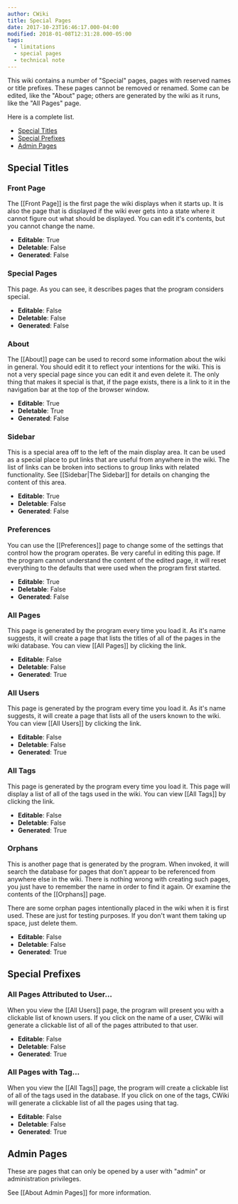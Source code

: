 ```yaml
---
author: CWiki
title: Special Pages
date: 2017-10-23T16:46:17.000-04:00
modified: 2018-01-08T12:31:28.000-05:00
tags:
  - limitations
  - special pages
  - technical note
---
```



This wiki contains a number of "Special" pages, pages with reserved names or title prefixes. These pages cannot be removed or renamed. Some can be edited, like the "About" page; others are generated by the wiki as it runs, like the "All Pages" page.

Here is a complete list.

* [Special Titles](#special_titles)
* [Special Prefixes](#special_prefixes)
* [Admin Pages](#admin_pages)

## Special Titles <a name="special_titles"></a> ##

### Front Page ###

The [[Front Page]] is the first page the wiki displays when it starts up. It is also the page that is displayed if the wiki ever gets into a state where it cannot figure out what should be displayed. You can edit it's contents, but you cannot change the name.

- **Editable**: True  
- **Deletable**: False
- **Generated**: False

### Special Pages ###

This page. As you can see, it describes pages that the program considers special.

- **Editable**: False  
- **Deletable**: False
- **Generated**: False

### About ###

The [[About]] page can be used to record some information about the wiki in general. You should edit it to reflect your intentions for the wiki. This is not a very special page since you can edit it and even delete it. The only thing that makes it special is that, if the page exists, there is a link to it in the navigation bar at the top of the browser window.

- **Editable**: True  
- **Deletable**: True
- **Generated**: False

### Sidebar ###

This is a special area off to the left of the main display area. It can be used as a special place to put links that are useful from anywhere in the wiki. The list of links can be broken into sections to group links with related functionality. See [[Sidebar|The Sidebar]] for details on changing the content of this area.

- **Editable**: True  
- **Deletable**: False
- **Generated**: False

### Preferences ###

You can use the [[Preferences]] page to change some of the settings that control how the program operates. Be very careful in editing this page. If the program cannot understand the content of the edited page, it will reset everything to the defaults that were used when the program first started.

- **Editable**: True  
- **Deletable**: False
- **Generated**: False

### All Pages ###

This page is generated by the program every time you load it. As it's name suggests, it will create a page that lists the titles of all of the pages in the wiki database. You can view [[All Pages]] by clicking the link.

- **Editable**: False  
- **Deletable**: False
- **Generated**: True

### All Users ###

This page is generated by the program every time you load it. As it's name suggests, it will create a page that lists all of the users known to the wiki. You can view [[All Users]] by clicking the link.

- **Editable**: False  
- **Deletable**: False
- **Generated**: True

### All Tags ###

This page is generated by the program every time you load it. This page will display a list of all of the tags used in the wiki. You can view [[All Tags]] by clicking the link.

- **Editable**: False  
- **Deletable**: False
- **Generated**: True

### Orphans ###

This is another page that is generated by the program. When invoked, it will search the database for pages that don't appear to be referenced from anywhere else in the wiki. There is nothing wrong with creating such pages, you just have to remember the name in order to find it again. Or examine the contents of the [[Orphans]] page.

There are some orphan pages intentionally placed in the wiki when it is first used. These are just for testing purposes. If you don't want them taking up space, just delete them.

- **Editable**: False  
- **Deletable**: False
- **Generated**: True

## Special Prefixes <a name="special_prefixes"></a> ##

### All Pages Attributed to User... ###

When you view the [[All Users]] page, the program will present you with a clickable list of known users. If you click on the name of a user, CWiki will generate a clickable list of all of the pages attributed to that user.

- **Editable**: False  
- **Deletable**: False
- **Generated**: True

### All Pages with Tag... ###

When you view the [[All Tags]] page, the program will create a clickable list of all of the tags used in the database. If you click on one of the tags, CWiki will generate a clickable list of all the pages using that tag.

- **Editable**: False  
- **Deletable**: False
- **Generated**: True

## Admin Pages <a name="admin_pages"></a> ##

These are pages that can only be opened by a user with "admin" or administration privileges.

See [[About Admin Pages]] for more information.